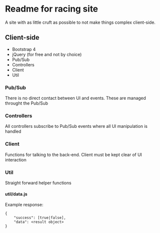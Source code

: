# Readme for racing site
A site with as little cruft as possible to not make things complex client-side.

## Client-side

- Bootstrap 4
- jQuery (for free and not by choice)
- Pub/Sub
- Controllers
- Client
- Util

### Pub/Sub
There is no direct contact between UI and events. These are managed throught the Pub/Sub

### Controllers
All controllers subscribe to Pub/Sub events where all UI manipulation is handled

### Client
Functions for talking to the back-end. Client must be kept clear of UI interaction

### Util
Straight forward helper functions

#### util/data.js
Example response:
```
{
    "success": [true|false],
    "data": <result object>
}
```